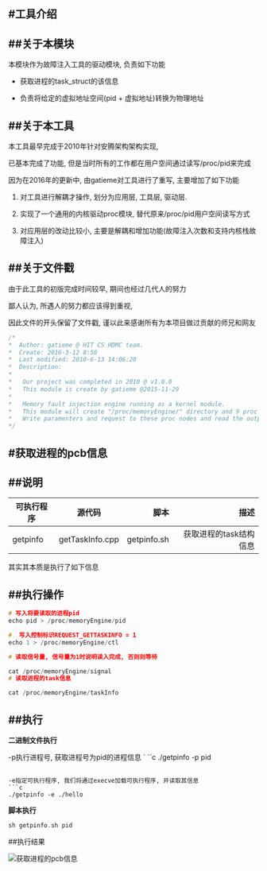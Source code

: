 #工具介绍
-------


##**关于本模块**
-------

本模块作为故障注入工具的驱动模块, 负责如下功能

*   获取进程的task_struct的该信息

*   负责将给定的虚拟地址空间(pid + 虚拟地址)转换为物理地址


##**关于本工具**
-------

本工具最早完成于2010年针对安腾架构架构实现,

已基本完成了功能, 但是当时所有的工作都在用户空间通过读写/proc/pid来完成

因为在2016年的更新中, 由gatieme对工具进行了重写, 主要增加了如下功能

1.  对工具进行解耦才操作, 划分为应用层, 工具层, 驱动层.

2.  实现了一个通用的内核驱动proc模块, 替代原来/proc/pid用户空间读写方式 

3.  对应用层的改动比较小, 主要是解耦和增加功能(故障注入次数和支持内核栈故障注入)



##关于**文件戳**
-------

由于此工具的初版完成时间较早, 期间也经过几代人的努力

鄙人认为, 所遇人的努力都应该得到重视, 

因此文件的开头保留了文件戳, 谨以此来感谢所有为本项目做过贡献的师兄和网友

```cpp
/*
*  Author: gatieme @ HIT CS HDMC team.
*  Create: 2016-3-12 8:50
*  Last modified: 2010-6-13 14:06:20
*  Description:
*
*   Our project was completed in 2010 @ v1.0.0
*   This module is create by gatieme @2015-11-29
*
*  	Memory fault injection engine running as a kernel module.
*	This module will create "/proc/memoryEngine/" directory and 9 proc nodes.
*   Write paramenters and request to these proc nodes and read the output from related proc node.
*/
```

#获取进程的pcb信息
-------

##说明
-------

|  可执行程序 | 源代码 | 脚本 | 描述 |
| ------------- |:-------------:| -----:| -----:|
| getpinfo | getTaskInfo.cpp |  getpinfo.sh | 获取进程的task结构信息 |

其实其本质是执行了如下信息

##执行操作
-------

```c
# 写入将要读取的进程pid
echo pid > /proc/memoryEngine/pid

#  写入控制标识REQUEST_GETTASKINFO = 1
echo 1 > /proc/memoryEngine/ctl

# 读取信号量, 信号量为1时说明读入完成, 否则则等待

cat /proc/memoryEngine/signal
# 读取进程的task信息

cat /proc/memoryEngine/taskInfo
```

##执行
-------

**二进制文件执行**

-p执行进程号, 获取进程号为pid的进程信息
`
``c
./getpinfo -p pid
```

-e指定可执行程序, 我们将通过execve加载可执行程序, 并读取其信息
```c
./getpinfo -e ./hello
```

**脚本执行**
```c
sh getpinfo.sh pid
```

##执行结果

![获取进程的pcb信息](./images/get_task_info.jpg)


